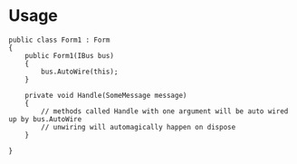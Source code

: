 Usage
=====

	public class Form1 : Form
	{
		public Form1(IBus bus)
		{
			bus.AutoWire(this);
		}

		private void Handle(SomeMessage message)
		{
			// methods called Handle with one argument will be auto wired up by bus.AutoWire
			// unwiring will automagically happen on dispose
		}

	}